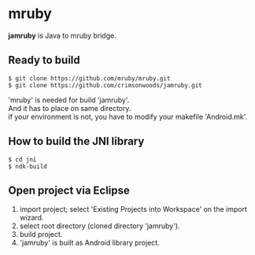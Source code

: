 mruby
====

__jamruby__ is Java to mruby bridge.

Ready to build
----

    $ git clone https://github.com/mruby/mruby.git
    $ git clone https://github.com/crimsonwoods/jamruby.git

'mruby' is needed for build 'jamruby'.<br/>
And it has to place on same directory.<br/>
if your environment is not, you have to modify your makefile 'Android.mk'.

How to build the JNI library
----

    $ cd jni
    $ ndk-build

Open project via Eclipse
----

1. import project; select 'Existing Projects into Workspace' on the import wizard.
2. select root directory (cloned directory 'jamruby').
3. build project.
4. 'jamruby' is built as Android library project.

